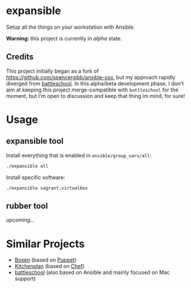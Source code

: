# expansible

Setup all the things on your workstation with Ansible.

**Warning:** this project is currently in *alpha* state.

## Credits

This project initially began as a fork of https://github.com/spencergibb/ansible-osx, but my approach rapidly diverged from [battleschool](https://github.com/spencergibb/battleschool). In this alpha/beta development phase, I don't aim at keeping this project merge-compatible with `battleschool` for the moment, but I'm open to discussion and keep that thing im mind, for sure! 

# Usage

## expansible tool

Install everything that is enabled in `ansible/group_vars/all`:

```bash
./expansible all
```

Install specific software:

```
./expansible vagrant,virtualbox
```

## rubber tool

*upcoming...*

# Similar Projects

* [Boxen](https://boxen.github.com/) (based on [Puppet](http://puppetlabs.com/))
* [Kitchenplan](http://kitchenplan.github.io/kitchenplan/) (based on [Chef](https://www.chef.io/))
* [battleschool](https://github.com/spencergibb/battleschool) (also based on Ansible and mainly focused on Mac support)

